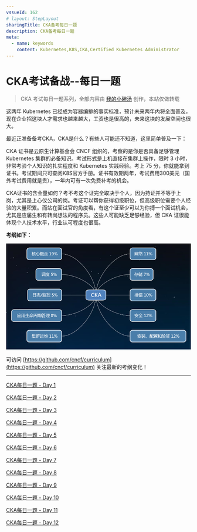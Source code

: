 ```yaml
---
vssueId: 162
# layout: StepLayout
sharingTitle: CKA备考每日一题
description: CKA备考每日一题
meta:
  - name: keywords
    content: Kubernetes,K8S,CKA,Certified Kubernetes Administrator
---
```


# CKA考试备战--每日一题

<AdSenseTitle/>

> CKA 考试每日一题系列，全部内容由 [我的小碗汤](https://mp.weixin.qq.com/s/5tYgb_eSzHz_TMsi0U32gw) 创作，本站仅做转载

这两年 Kubernetes 已经成为容器编排的事实标准，预计未来两年内将全面普及，现在企业招这块人才需求也越来越大，工资也是很高的，未来这块的发展空间也很大。

最近正准备备考CKA，CKA是什么？有些人可能还不知道，这里简单普及一下：

CKA 证书是云原生计算基金会 CNCF 组织的，考察的是你是否具备足够管理 Kubernetes 集群的必备知识。考试形式是上机直接在集群上操作，限时 3 小时，非常考验个人知识的扎实程度和 Kubernetes 实践经验。考上 75 分，你就能拿到证书。考试期间只可查阅K8S官方手册。证书有效期两年，考试费用300美元（国外考试费用就是贵），一年内可有一次免费补考的机会。

CKA证书的含金量如何？考不考这个证完全取决于个人，因为持证并不等于上岗，尤其是上心仪公司的岗。考证可以帮你获得初级职位，但高级职位需要个人经验的大量积累。而站在面试官的角度看，有这个证至少可以为你搏一个面试机会，尤其是应届生和有转岗想法的程序员。这些人可能缺乏足够经验，但 CKA 证很能体现个人技术水平，行业认可程度也很高。



**考纲如下：**

<p style="max-width: 600px">
  <img src="./daily.assets/640.png" alt="CKA考纲">
</p>


可访问 [https://github.com/cncf/curriculum](https://github.com/cncf/curriculum) 关注最新的考纲变化！


------


[CKA每日一题 - Day 1](./daily/001.html)

[CKA每日一题 - Day 2](./daily/002.html)

[CKA每日一题 - Day 3](./daily/003.html)

[CKA每日一题 - Day 4](./daily/004.html)

[CKA每日一题 - Day 5](./daily/005.html)

[CKA每日一题 - Day 6](./daily/006.html)

[CKA每日一题 - Day 7](./daily/007.html)

[CKA每日一题 - Day 8](./daily/008.html)

[CKA每日一题 - Day 9](./daily/009.html)

[CKA每日一题 - Day 10](./daily/010.html)

[CKA每日一题 - Day 11](./daily/011.html)

[CKA每日一题 - Day 12](./daily/012.html)

<JoinCKACommunity/>
